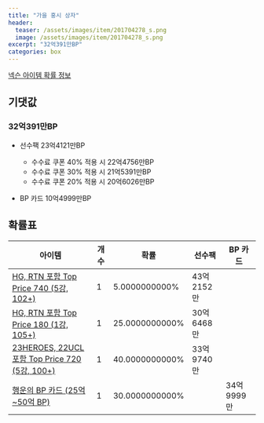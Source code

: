 ```yaml
---
title: "가을 홍시 상자"
header:
  teaser: /assets/images/item/201704278_s.png
  image: /assets/images/item/201704278_s.png
excerpt: "32억391만BP"
categories: box
---
```

[넥슨 아이템 확률 정보](http://iteminfo.nexon.com/probability/fco?sn=7514)

## 기댓값
### 32억391만BP
- 선수팩 23억4121만BP
  - 수수료 쿠폰 40% 적용 시 22억4756만BP
  - 수수료 쿠폰 30% 적용 시 21억5391만BP
  - 수수료 쿠폰 20% 적용 시 20억6026만BP

- BP 카드 10억4999만BP

## 확률표

|아이템|개수|확률|선수팩|BP 카드|
|---|---|---|---|---|
|[HG, RTN 포함 Top Price 740 (5강, 102+)](/player/7488)|1|5.0000000000%|43억2152만||
|[HG, RTN 포함 Top Price 180 (1강, 105+)](/player/7489)|1|25.0000000000%|30억6468만||
|[23HEROES, 22UCL 포함 Top Price 720 (5강, 100+)](/player/7490)|1|40.0000000000%|33억9740만||
|[행운의 BP 카드 (25억~50억 BP)](/bp/7501)|1|30.0000000000%||34억9999만|
